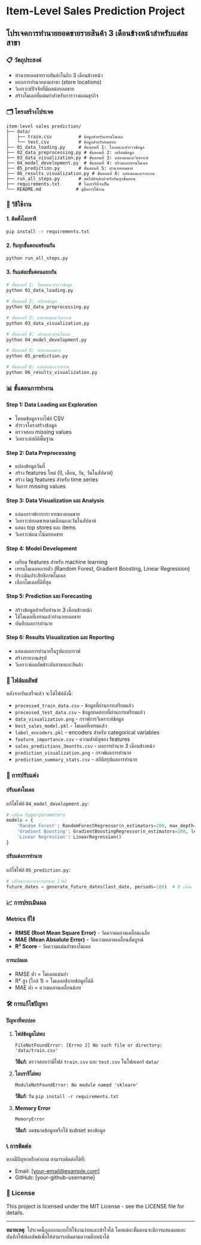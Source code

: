 # Item-Level Sales Prediction Project
## โปรเจคการทำนายยอดขายรายสินค้า 3 เดือนข้างหน้าสำหรับแต่ละสาขา

### 📋 วัตถุประสงค์
- ทำนายยอดขายรายสินค้าในอีก 3 เดือนข้างหน้า
- แยกการทำนายตามสาขา (store locations)
- วิเคราะห์ปัจจัยที่มีผลต่อยอดขาย
- สร้างโมเดลที่แม่นยำสำหรับการวางแผนธุรกิจ

### 🗂️ โครงสร้างโปรเจค
```
item-level sales prediction/
├── data/
│   ├── train.csv          # ข้อมูลสำหรับเทรนโมเดล
│   └── test.csv           # ข้อมูลสำหรับทดสอบ
├── 01_data_loading.py     # ขั้นตอนที่ 1: โหลดและสำรวจข้อมูล
├── 02_data_preprocessing.py # ขั้นตอนที่ 2: เตรียมข้อมูล
├── 03_data_visualization.py # ขั้นตอนที่ 3: แสดงผลและวิเคราะห์
├── 04_model_development.py  # ขั้นตอนที่ 4: สร้างและเทรนโมเดล
├── 05_prediction.py       # ขั้นตอนที่ 5: ทำนายยอดขาย
├── 06_results_visualization.py # ขั้นตอนที่ 6: แสดงผลและรายงาน
├── run_all_steps.py       # สคริปต์หลักสำหรับรันทุกขั้นตอน
├── requirements.txt       # ไลบรารีที่จำเป็น
└── README.md             # คู่มือการใช้งาน
```

### 🚀 วิธีใช้งาน

#### 1. ติดตั้งไลบรารี
```bash
pip install -r requirements.txt
```

#### 2. รันทุกขั้นตอนพร้อมกัน
```bash
python run_all_steps.py
```

#### 3. รันแต่ละขั้นตอนแยกกัน
```bash
# ขั้นตอนที่ 1: โหลดและสำรวจข้อมูล
python 01_data_loading.py

# ขั้นตอนที่ 2: เตรียมข้อมูล
python 02_data_preprocessing.py

# ขั้นตอนที่ 3: แสดงผลและวิเคราะห์
python 03_data_visualization.py

# ขั้นตอนที่ 4: สร้างและเทรนโมเดล
python 04_model_development.py

# ขั้นตอนที่ 5: ทำนายยอดขาย
python 05_prediction.py

# ขั้นตอนที่ 6: แสดงผลและรายงาน
python 06_results_visualization.py
```

### 📊 ขั้นตอนการทำงาน

#### Step 1: Data Loading และ Exploration
- โหลดข้อมูลจากไฟล์ CSV
- สำรวจโครงสร้างข้อมูล
- ตรวจสอบ missing values
- วิเคราะห์สถิติพื้นฐาน

#### Step 2: Data Preprocessing
- แปลงข้อมูลวันที่
- สร้าง features ใหม่ (ปี, เดือน, วัน, วันในสัปดาห์)
- สร้าง lag features สำหรับ time series
- จัดการ missing values

#### Step 3: Data Visualization และ Analysis
- แสดงกราฟการกระจายของยอดขาย
- วิเคราะห์ยอดขายตามเดือนและวันในสัปดาห์
- แสดง top stores และ items
- วิเคราะห์แนวโน้มยอดขาย

#### Step 4: Model Development
- เตรียม features สำหรับ machine learning
- เทรนโมเดลหลายตัว (Random Forest, Gradient Boosting, Linear Regression)
- ประเมินประสิทธิภาพโมเดล
- เลือกโมเดลที่ดีที่สุด

#### Step 5: Prediction และ Forecasting
- สร้างข้อมูลสำหรับทำนาย 3 เดือนข้างหน้า
- ใช้โมเดลที่เทรนแล้วทำนายยอดขาย
- บันทึกผลการทำนาย

#### Step 6: Results Visualization และ Reporting
- แสดงผลการทำนายในรูปแบบกราฟ
- สร้างรายงานสรุป
- วิเคราะห์ผลลัพธ์ระดับสาขาและสินค้า

### 📁 ไฟล์ผลลัพธ์

หลังจากรันเสร็จแล้ว จะได้ไฟล์ดังนี้:

- `processed_train_data.csv` - ข้อมูลที่ผ่านการเตรียมแล้ว
- `processed_test_data.csv` - ข้อมูลทดสอบที่ผ่านการเตรียมแล้ว
- `data_visualization.png` - กราฟการวิเคราะห์ข้อมูล
- `best_sales_model.pkl` - โมเดลที่เทรนแล้ว
- `label_encoders.pkl` - encoders สำหรับ categorical variables
- `feature_importance.csv` - ความสำคัญของ features
- `sales_predictions_3months.csv` - ผลการทำนาย 3 เดือนข้างหน้า
- `prediction_visualization.png` - กราฟผลการทำนาย
- `prediction_summary_stats.csv` - สถิติสรุปผลการทำนาย

### 🔧 การปรับแต่ง

#### ปรับแต่งโมเดล
แก้ไขไฟล์ `04_model_development.py`:
```python
# เปลี่ยน hyperparameters
models = {
    'Random Forest': RandomForestRegressor(n_estimators=200, max_depth=10, random_state=42),
    'Gradient Boosting': GradientBoostingRegressor(n_estimators=200, learning_rate=0.1, random_state=42),
    'Linear Regression': LinearRegression()
}
```

#### ปรับแต่งการทำนาย
แก้ไขไฟล์ `05_prediction.py`:
```python
# เปลี่ยนระยะเวลาการทำนาย (วัน)
future_dates = generate_future_dates(last_date, periods=180)  # 6 เดือน
```

### 📈 การประเมินผล

#### Metrics ที่ใช้
- **RMSE (Root Mean Square Error)** - วัดความคลาดเคลื่อนเฉลี่ย
- **MAE (Mean Absolute Error)** - วัดความคลาดเคลื่อนสัมบูรณ์
- **R² Score** - วัดความแม่นยำของโมเดล

#### การแปลผล
- RMSE ต่ำ = โมเดลแม่นยำ
- R² สูง (ใกล้ 1) = โมเดลอธิบายข้อมูลได้ดี
- MAE ต่ำ = ความคลาดเคลื่อนน้อย

### 🛠️ การแก้ไขปัญหา

#### ปัญหาที่พบบ่อย

1. **ไฟล์ข้อมูลไม่พบ**
   ```
   FileNotFoundError: [Errno 2] No such file or directory: 'data/train.csv'
   ```
   **วิธีแก้**: ตรวจสอบว่ามีไฟล์ `train.csv` และ `test.csv` ในโฟลเดอร์ `data/`

2. **ไลบรารีไม่พบ**
   ```
   ModuleNotFoundError: No module named 'sklearn'
   ```
   **วิธีแก้**: รัน `pip install -r requirements.txt`

3. **Memory Error**
   ```
   MemoryError
   ```
   **วิธีแก้**: ลดขนาดข้อมูลหรือใช้ subset ของข้อมูล

### 📞 การติดต่อ

หากมีปัญหาหรือคำถาม สามารถติดต่อได้ที่:
- Email: [your-email@example.com]
- GitHub: [your-github-username]

### 📄 License

This project is licensed under the MIT License - see the LICENSE file for details.

---

**หมายเหตุ**: โปรเจคนี้ถูกออกแบบให้ใช้งานง่ายและเข้าใจได้ โดยแต่ละขั้นตอนจะมีการแสดงผลและบันทึกไฟล์ผลลัพธ์เพื่อให้สามารถติดตามความคืบหน้าได้
